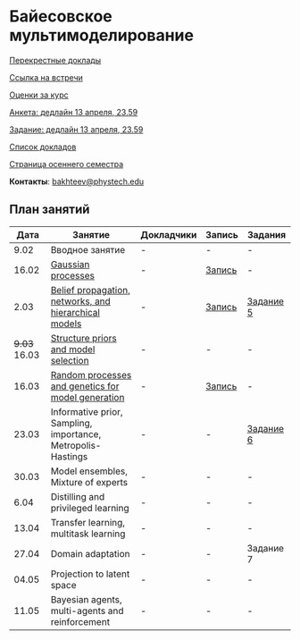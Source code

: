 # Байесовское мультимоделирование



[Перекрестные доклады](cross_talks/task5.md) 

[Ссылка на встречи](https://m1p.org/go_zoom2)

[Оценки за курс](eval.md)

[Анкета: дедлайн 13 апреля, 23.59](https://forms.gle/37BhaR27VKjbNjfJ9)

[Задание: дедлайн 13 апреля, 23.59](task-5)

[Список докладов](talks.md)

[Страница осеннего семестра](main_fall_21.md)

**Контакты**: bakhteev@phystech.edu

## План занятий
|Дата|Занятие|Докладчики|Запись| Задания |
| --- | --- | --- | --- | --- |
| 9.02 | Вводное занятие | -  | - | - |
| 16.02 | [Gaussian processes](slides/slides_12_gp.pdf) | - | [Запись](https://youtu.be/mxJQ6CwPECo) | - | 
| 2.03 | [Belief propagation, networks, and hierarchical models](slides/slides_13_hier.pdf)  | -  | [Запись](https://youtu.be/Q2na4zphieI) | [Задание 5](task5) |
| ~~9.03~~ 16.03 | [Structure priors and model selection](slides/slides14_struct.pdf) | -  | - | - |
| 16.03 | [Random processes and genetics for model generation](slides/slides15_evo.pdf) | -  | [Запись](https://www.youtube.com/watch?v=HK8hbSMKiMo) | - |
| 23.03 | Informative prior, Sampling, importance, Metropolis-Hastings | -  | - | [Задание 6](task6) |
| 30.03| Model ensembles, Mixture of experts | -  | - | - |
| 6.04 | Distilling and privileged learning  | -  | - | - |
| 13.04 | Transfer learning, multitask learning | -  | - | - |
| 27.04| Domain adaptation | -  | - | Задание 7 |
| 04.05 | Projection to latent space | -  | - | - |
| 11.05 | Bayesian agents, multi-agents and reinforcement | -  | - | - |


